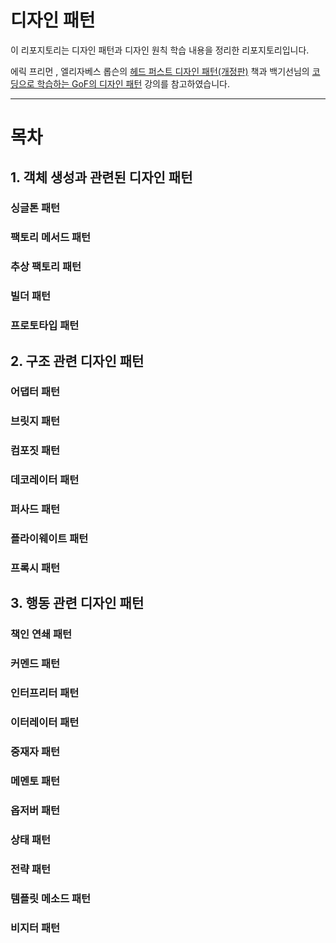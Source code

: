 # 디자인 패턴

이 리포지토리는 디자인 패턴과 디자인 원칙 학습 내용을 정리한 리포지토리입니다.

에릭 프리먼 , 엘리자베스 롭슨의 
[헤드 퍼스트 디자인 패턴(개정판)](https://www.hanbit.co.kr/store/books/look.php?p_code=B6113501223) 책과 
백기선님의 [코딩으로 학습하는 GoF의 디자인 패턴](https://www.inflearn.com/course/디자인-패턴/dashboard) 강의를 참고하였습니다.

---

# 목차

## 1. 객체 생성과 관련된 디자인 패턴

### 싱글톤 패턴

### 팩토리 메서드 패턴

### 추상 팩토리 패턴

### 빌더 패턴

### 프로토타입 패턴

## 2. 구조 관련 디자인 패턴

### 어댑터 패턴

### 브릿지 패턴

### 컴포짓 패턴

### 데코레이터 패턴

### 퍼사드 패턴

### 플라이웨이트 패턴

### 프록시 패턴

## 3. 행동 관련 디자인 패턴

### 책인 연쇄 패턴

### 커멘드 패턴

### 인터프리터 패턴

### 이터레이터 패턴

### 중재자 패턴

### 메멘토 패턴

### 옵저버 패턴

### 상태 패턴

### 전략 패턴

### 템플릿 메소드 패턴

### 비지터 패턴

